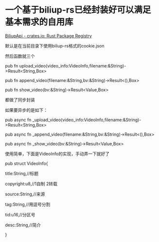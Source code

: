 # 一个基于biliup-rs已经封装好可以满足基本需求的自用库

[BiliupApi - crates.io: Rust Package Registry](https://crates.io/crates/BiliupApi)

默认是在当前目录下使用biliup-rs格式的cookie.json

然后函数就三个

pub fn upload_video(video_info:VideoInfo,filename:&String)->Result<String,Box<dyn Error>>

pub fn append_video(filename:&String,bv:&String)->Result<(),Box<dyn Error>>

pub fn show_video(bv:&String)->Result<Value,Box<dyn Error>>

都做了同步封装

如果要异步的是如下：

pub async fn _upload_video(video_info:VideoInfo,filename:&String)->Result<String,Box<dyn Error>>

pub async fn _append_video(filename:&String,bv:&String)->Result<(),Box<dyn Error>>

pub async fn _show_video(bv:&String)->Result<Value,Box<dyn Error>>

使用简单，下面是VideoInfo的实现，手动弄一下就好了

pub struct VideoInfo{

  title:String,//标题

  copyright:u8,//1自制 2转载

  source:String,//来源

  tag:String,//用逗号分割

  tid:u16,//分区号

  desc:String,//简介

}